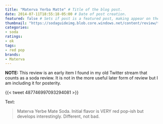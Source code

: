 ```yaml
---
title: "Materva Yerba Matte" # Title of the blog post.
date: 2014-07-11T18:55:18-05:00 # Date of post creation.
featured: false # Sets if post is a featured post, making appear on the home page side bar.
thumbnail: "https://sodaguideimg.blob.core.windows.net/content/review/thumbs/materva-yerba-matte.jpg" # Sets thumbnail image appearing inside card on homepage.
categories:
- soda
ratings:
- ok
tags:
- red pop
brands:
- Materva
---
```


**NOTE:** This review is an early item I found in my old Twitter stream that counts as a soda review. It is not in the more useful later form of review but I am including it for posterity.

{{< tweet 487746997093294081 >}}

Text:
> Materva Yerbe Mate Soda. Initial flavor is VERY red pop-ish but develops interestingly. Different, not bad.